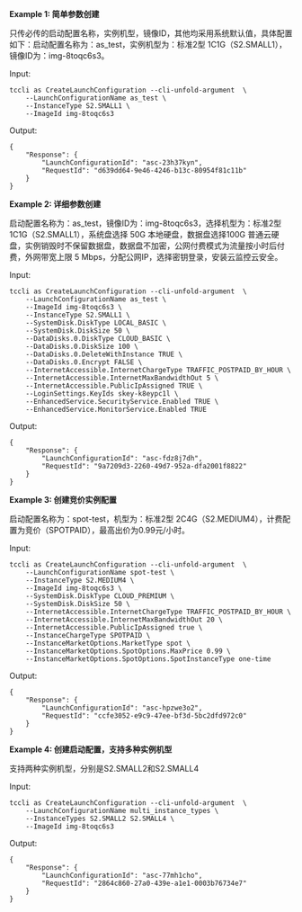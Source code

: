 **Example 1: 简单参数创建**

只传必传的启动配置名称，实例机型，镜像ID，其他均采用系统默认值，具体配置如下：启动配置名称为：as_test，实例机型为：标准2型 1C1G（S2.SMALL1），镜像ID为：img-8toqc6s3。

Input: 

```
tccli as CreateLaunchConfiguration --cli-unfold-argument  \
    --LaunchConfigurationName as_test \
    --InstanceType S2.SMALL1 \
    --ImageId img-8toqc6s3
```

Output: 
```
{
    "Response": {
        "LaunchConfigurationId": "asc-23h37kyn",
        "RequestId": "d639dd64-9e46-4246-b13c-80954f81c11b"
    }
}
```

**Example 2: 详细参数创建**

启动配置名称为：as_test，镜像ID为：img-8toqc6s3，选择机型为：标准2型 1C1G（S2.SMALL1），系统盘选择 50G 本地硬盘，数据盘选择100G 普通云硬盘，实例销毁时不保留数据盘，数据盘不加密，公网付费模式为流量按小时后付费，外网带宽上限 5 Mbps，分配公网IP，选择密钥登录，安装云监控云安全。

Input: 

```
tccli as CreateLaunchConfiguration --cli-unfold-argument  \
    --LaunchConfigurationName as_test \
    --ImageId img-8toqc6s3 \
    --InstanceType S2.SMALL1 \
    --SystemDisk.DiskType LOCAL_BASIC \
    --SystemDisk.DiskSize 50 \
    --DataDisks.0.DiskType CLOUD_BASIC \
    --DataDisks.0.DiskSize 100 \
    --DataDisks.0.DeleteWithInstance TRUE \
    --DataDisks.0.Encrypt FALSE \
    --InternetAccessible.InternetChargeType TRAFFIC_POSTPAID_BY_HOUR \
    --InternetAccessible.InternetMaxBandwidthOut 5 \
    --InternetAccessible.PublicIpAssigned TRUE \
    --LoginSettings.KeyIds skey-k8eypc1l \
    --EnhancedService.SecurityService.Enabled TRUE \
    --EnhancedService.MonitorService.Enabled TRUE
```

Output: 
```
{
    "Response": {
        "LaunchConfigurationId": "asc-fdz8j7dh",
        "RequestId": "9a7209d3-2260-49d7-952a-dfa2001f8822"
    }
}
```

**Example 3: 创建竞价实例配置**

启动配置名称为：spot-test，机型为：标准2型 2C4G（S2.MEDIUM4），计费配置为竞价（SPOTPAID），最高出价为0.99元/小时。

Input: 

```
tccli as CreateLaunchConfiguration --cli-unfold-argument  \
    --LaunchConfigurationName spot-test \
    --InstanceType S2.MEDIUM4 \
    --ImageId img-8toqc6s3 \
    --SystemDisk.DiskType CLOUD_PREMIUM \
    --SystemDisk.DiskSize 50 \
    --InternetAccessible.InternetChargeType TRAFFIC_POSTPAID_BY_HOUR \
    --InternetAccessible.InternetMaxBandwidthOut 20 \
    --InternetAccessible.PublicIpAssigned true \
    --InstanceChargeType SPOTPAID \
    --InstanceMarketOptions.MarketType spot \
    --InstanceMarketOptions.SpotOptions.MaxPrice 0.99 \
    --InstanceMarketOptions.SpotOptions.SpotInstanceType one-time
```

Output: 
```
{
    "Response": {
        "LaunchConfigurationId": "asc-hpzwe3o2",
        "RequestId": "ccfe3052-e9c9-47ee-bf3d-5bc2dfd972c0"
    }
}
```

**Example 4: 创建启动配置，支持多种实例机型**

支持两种实例机型，分别是S2.SMALL2和S2.SMALL4

Input: 

```
tccli as CreateLaunchConfiguration --cli-unfold-argument  \
    --LaunchConfigurationName multi_instance_types \
    --InstanceTypes S2.SMALL2 S2.SMALL4 \
    --ImageId img-8toqc6s3
```

Output: 
```
{
    "Response": {
        "LaunchConfigurationId": "asc-77mh1cho",
        "RequestId": "2864c860-27a0-439e-a1e1-0003b76734e7"
    }
}
```

